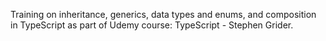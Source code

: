 Training on inheritance, generics, data types and enums, and composition in TypeScript as part of Udemy course: TypeScript - Stephen Grider.
